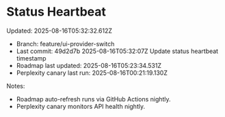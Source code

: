 # Status Heartbeat

Updated: 2025-08-16T05:32:32.612Z

- Branch: feature/ui-provider-switch
- Last commit: 49d2d7b 2025-08-16T05:32:07Z Update status heartbeat timestamp
- Roadmap last updated: 2025-08-16T05:23:34.531Z
- Perplexity canary last run: 2025-08-16T00:21:19.130Z

Notes:
- Roadmap auto-refresh runs via GitHub Actions nightly.
- Perplexity canary monitors API health nightly.
